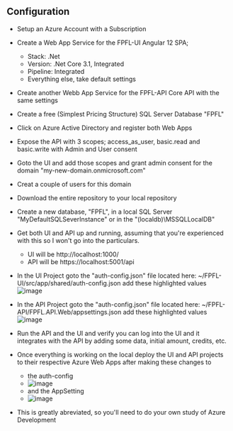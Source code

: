 ## Configuration

  * Setup an Azure Account with a Subscription
  * Create a Web App Service for the FPFL-UI Angular 12 SPA; 
      - Stack:    .Net
      - Version:  .Net Core 3.1, Integrated
      - Pipeline: Integrated
      - Everything else, take default settings 
  * Create another Webb App Service for the FPFL-API Core API with the same settings
  * Create a free (Simplest Pricing Structure) SQL Server Database "FPFL"
  * Click on Azure Active Directory and register both Web Apps
  * Expose the API with 3 scopes; access_as_user, basic.read and basic.write with Admin and User consent
  * Goto the UI and add those scopes and grant admin consent for the domain "my-new-domain.onmicrosoft.com"
  * Creat a couple of users for this domain
  * Download the entire repository to your local repository
  * Create a new database, "FPFL", in a local SQL Server "MyDefaultSQLSeverInstance" or in the "(localdb)\MSSQLLocalDB"
  * Get both UI and API up and running, assuming that you're experienced with this so I won't go into the particulars.
      - UI will be http://localhost:1000/
      - API will be https://localhost:5001/api
  * In the UI Project goto the "auth-config.json" file located here: ~/FPFL-UI/src/app/shared/auth-config.json add these highlighted values 
           ![image](https://user-images.githubusercontent.com/6240981/134772164-33e459be-afda-4f8d-9d6f-766ad0ae2ea5.png)

  * In the API Project goto the "auth-config.json" file located here: ~/FPFL-API/FPFL.API.Web/appsettings.json add these highlighted values
           ![image](https://user-images.githubusercontent.com/6240981/134772334-5830b562-7002-4e93-8d81-1af9c6200fcb.png)

  * Run the API and the UI and verify you can log into the UI and it integrates with the API by adding some data, initial amount, credits, etc.          
  * Once everything is working on the local deploy the UI and API projects to their respective Azure Web Apps after making these changes to 
      - the auth-config
      - 
          ![image](https://user-images.githubusercontent.com/6240981/134772753-1742d3fa-6927-40e6-aedb-1f702e8c882a.png)
      - and the AppSetting
      - 
          ![image](https://user-images.githubusercontent.com/6240981/134772806-9fc5b1bc-8f20-4cce-b1c4-ebc42b845018.png)
  * This is greatly abreviated, so you'll need to do your own study of Azure Development 

